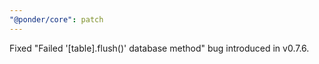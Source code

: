 ```yaml
---
"@ponder/core": patch
---
```


Fixed "Failed '[table].flush()' database method" bug introduced in v0.7.6.
